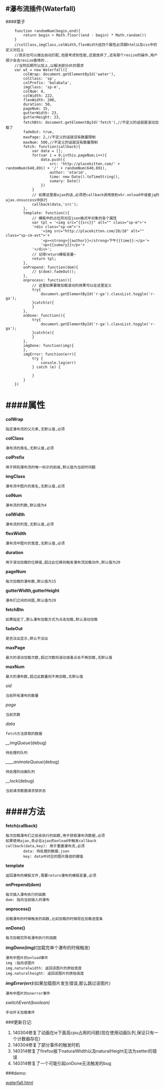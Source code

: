 #瀑布流插件(Waterfall)
---

####栗子

        function randomNum(begin,end){
			return begin + Math.floor((end - begin) * Math.random())
		}
		//colClass,imgClass,colWidth,flexWidth这四个属性必须跟html以及css中的定义对应上
		//其实也可以做出自动匹配,但是考虑到性能,还是放弃了,还有那个resize的操作,用户很少会去resize窗体的..
		//当然后期可以加上,以解决部分dt的需求
		var wt = new Waterfall({
			colWrap: document.getElementById('water'),
			colClass: 'sp',
			colPrefix: 'balabala',
			imgClass: 'sp-m',
			colNum: 4,
			colWidth: 222,
			flexWidth: 200,
			duration: 50,
			pageNum: 15,
			gutterWidth: 23,
			gutterHeight: 23,
			fetchBtn: document.getElementById('fetch'),//不定义的话就是滚动加载了
			fadeOut: true,
			maxPage: 2,//不定义的话就没有数量限制
			maxNum: 500,//不定义的话就没有数量限制
			fetch: function(callback){
				var data = [];
				for(var i = 0;i<this.pageNum;i++){
					data.push({
						src: 'http://placekitten.com/' + randomNum(640,891) + '/' + randomNum(640,891),
						author: 'otarim',
						time: new Date().toTimeString(),
						sumary: Date()
					})
				}
				// 如果这里是ajax的话,必须把callback调用放到xhr.onload中或者jq的ajax.onsuccess中执行
				callback(data,'src');
			},
			template: function(){
				// 模板中的占位符对应json格式中对象的各个属性
				var tpl = '<img src="{{src}}" alt="" class="sp-m">'+
				'<div class="sp-cm">'+
					'<img src="http://placekitten.com/28/28" alt="" class="sp-cm-avt">'+
					'<p><strong>{{author}}</strong>下午{{time}}:</p>'+
					'<p>{{sumary}}</p>'+
				'</div>';
				// 记得return模板变量~
				return tpl;
			},
			onPrepend: function(dom){
				// $(dom).fadeOut();
			},
			onprocess: function(){
				// 这里如果要做加载滚动的效果可以在这里定义
				try{
					document.getElementById('r-ga').classList.toggle('r-ga');
				}catch(e){
				}
			},
			onDone: function(){
				try{
					document.getElementById('r-ga').classList.toggle('r-ga');
				}catch(e){
				}
			},
			imgDone: function(img){
			},
			imgError: function(err){
				try {
					console.log(err)
				} catch (e) {

				}
			}
		})
####属性
===
**colWrap**

	指定瀑布流的父元素,无默认值,必须
	
**colClass**

	瀑布流的类名,无默认值,必须
	
**colPrefix**

	用于辨别瀑布流的唯一标示的前缀,默认值为当前时间戳
	
**imgClass**

	瀑布流中图片的类名,无默认值,必须
	
**colNum**

	瀑布流的列数,默认值为4
	
**colWidth**

	瀑布流的列宽,无默认值,必须
	
**flexWidth**

	瀑布流中图片的宽度,无默认值,必须
	
**duration**

	用于滚动加载的位移值,超过此位移则触发瀑布流加载动作,默认值为20
	
**pageNum**

	每次加载的瀑布数,默认值为15
	
**gutterWidth,gutterHeight**

	瀑布们之间的间距,默认值为20
	
**fetchBtn**

	如果指定了,那么瀑布加载方式为点击加载,默认滚动加载
	
**fadeOut**

	是否淡出显示,默认不淡出
	
**maxPage**

	最大的滚动加载次数,超过次数则滚动或者点击不再加载,无默认值
	
**maxNum**

	最大的瀑布数,超过此数量则不再加载,无默认值
	
*sid*

	当前所有瀑布的数量
	
*page*

	当前页数
	
*data*

	fetch方法获取的数据
	
*__imgQueue*(debug)

	待处理的队列

*____animateQueue*(debug)

	待处理的动画队列
	
*__lock*(debug)

	当前请求数据请求锁状态
	
	
	
####方法
====

**fetch(callback)**
	
	每次加载瀑布们之前会执行的函数,用于获取瀑布流数据,必须
	如果使用ajax,务必在ajax的onload中触发callback
	callback(data,key): 用于重建瀑布流,必须
			data: 待处理的数据.json
			key: data中对应的图片路径的键值
			
**template**

	返回瀑布的模板文件,需要return瀑布的模板变量,必须
	
**onPrepend(dom)**

	每次插入瀑布执行的函数
	dom: 指向当前插入的瀑布
	
**onprocess()**

	加载瀑布的时候触发的函数,比如加载的时候现在加载进度条
	
**onDone()**

	每次加载完所有瀑布执行的函数
	
***imgDone(img)***(加载完单个瀑布的时候触发)

	瀑布中图片的onload事件
	img :指向该图片
	img.naturalwidth: 返回该图片的原始宽度
	img.naturalheight: 返回该图片的原始高度
	
***imgError(err)***(如果加载图片发生错误,那么跳过该图片)

	瀑布中图片的onerror事件
	
*switchEvent(boolean)*

	手动开关加载事件
	
###更新日记:

1. 140304修复了动画在ie下面高cpu占用的问题(现在使用动画队列,保证只有一个计数器存在)
2. 140304修复了部分事件的触发时机
3. 140314修复了firefox报下naturalWidth以及naturalHeight无法为setter的错误
4. 140314修复了一个可能引起onDone无法触发的bug

	
###demo:

[waterfall.html](waterfall.html)
	

	

	
